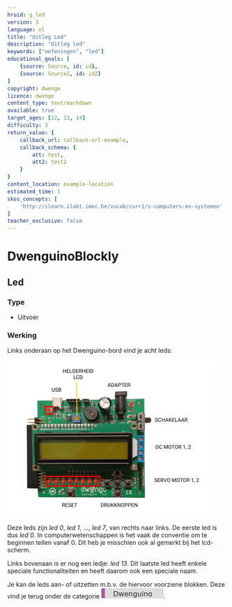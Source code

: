 ```yaml
---
hruid: g_led
version: 3
language: nl
title: "Uitleg Led"
description: "Uitleg led"
keywords: ["oefeningen", "led"]
educational_goals: [
    {source: Source, id: id}, 
    {source: Source2, id: id2}
]
copyright: dwengo
licence: dwengo
content_type: text/markdown
available: true
target_ages: [12, 13, 14]
difficulty: 3
return_value: {
    callback_url: callback-url-example,
    callback_schema: {
        att: test,
        att2: test2
    }
}
content_location: example-location
estimated_time: 1
skos_concepts: [
    'http://ilearn.ilabt.imec.be/vocab/curr1/s-computers-en-systemen'
]
teacher_exclusive: false
---
```

# DwenguinoBlockly
## Led

### Type
- Uitvoer

### Werking
Links onderaan op het Dwenguino-bord vind je acht leds:

![](embed/leds.png "leds")

Deze leds zijn *led 0*, *led 1*, ..., *led 7*, van rechts naar links. De eerste led is dus *led 0*. In computerwetenschappen is het vaak de conventie om te beginnen tellen vanaf 0. Dit heb je misschien ook al gemerkt bij het lcd-scherm.

Links bovenaan is er nog een ledje: *led 13*.
Dit laatste led heeft enkele speciale functionaliteiten en heeft daarom ook een speciale naam.

Je kan de leds aan- of uitzetten m.b.v. de hiervoor voorziene blokken. Deze vind je terug onder de categorie ![](embed/cat_dwenguino.png "categorie dwenguino").